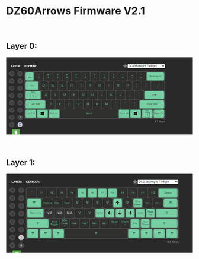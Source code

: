 # DZ60Arrows Firmware V2.1

<br>

## Layer 0:
![Layer 0](screenshots/layer0.png)

<br>

## Layer 1:
![Layer 1](screenshots/layer1.png)
